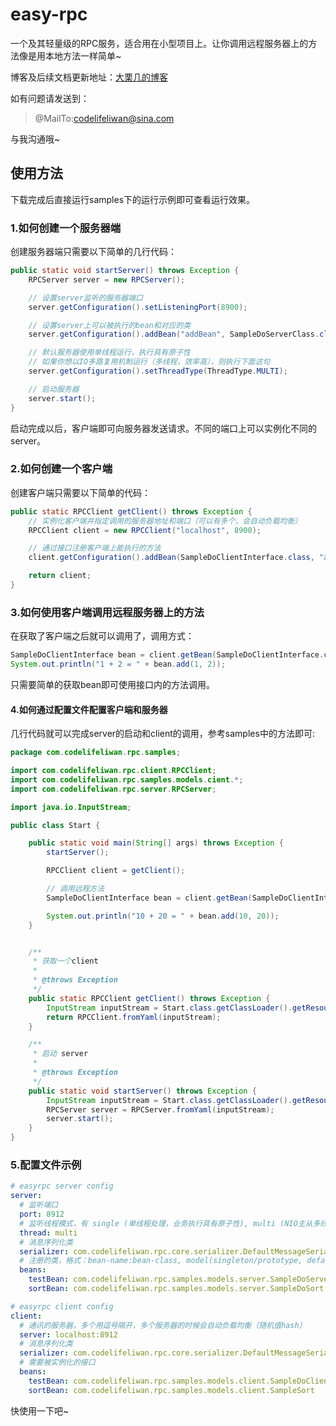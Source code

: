 # easy-rpc

一个及其轻量级的RPC服务，适合用在小型项目上。让你调用远程服务器上的方法像是用本地方法一样简单~

博客及后续文档更新地址：[大栗几的博客](https://www.jianshu.com/nb/47424623)

如有问题请发送到：
> @MailTo:codelifeliwan@sina.com
 
与我沟通哦~

## 使用方法
下载完成后直接运行samples下的运行示例即可查看运行效果。
### 1.如何创建一个服务器端
创建服务器端只需要以下简单的几行代码：
```java
public static void startServer() throws Exception {
    RPCServer server = new RPCServer();

    // 设置server监听的服务器端口
    server.getConfiguration().setListeningPort(8900);

    // 设置server上可以被执行的bean和对应的类
    server.getConfiguration().addBean("addBean", SampleDoServerClass.class);

    // 默认服务器使用单线程运行，执行具有原子性
    // 如果你想以IO多路复用机制运行（多线程，效率高），则执行下面这句
    server.getConfiguration().setThreadType(ThreadType.MULTI);

    // 启动服务器
    server.start();
}
```
启动完成以后，客户端即可向服务器发送请求。不同的端口上可以实例化不同的server。

### 2.如何创建一个客户端
创建客户端只需要以下简单的代码：
```java
public static RPCClient getClient() throws Exception {
    // 实例化客户端并指定调用的服务器地址和端口（可以有多个，会自动负载均衡）
    RPCClient client = new RPCClient("localhost", 8900);

    // 通过接口注册客户端上能执行的方法
    client.getConfiguration().addBean(SampleDoClientInterface.class, "addBean");

    return client;
}
```

### 3.如何使用客户端调用远程服务器上的方法
在获取了客户端之后就可以调用了，调用方式：
```java
SampleDoClientInterface bean = client.getBean(SampleDoClientInterface.class);
System.out.println("1 + 2 = " + bean.add(1, 2));
```
只需要简单的获取bean即可使用接口内的方法调用。

#### 4.如何通过配置文件配置客户端和服务器
几行代码就可以完成server的启动和client的调用，参考samples中的方法即可:
```java
package com.codelifeliwan.rpc.samples;

import com.codelifeliwan.rpc.client.RPCClient;
import com.codelifeliwan.rpc.samples.models.cient.*;
import com.codelifeliwan.rpc.server.RPCServer;

import java.io.InputStream;

public class Start {

    public static void main(String[] args) throws Exception {
        startServer();

        RPCClient client = getClient();

        // 调用远程方法
        SampleDoClientInterface bean = client.getBean(SampleDoClientInterface.class);

        System.out.println("10 + 20 = " + bean.add(10, 20));
    }


    /**
     * 获取一个client
     *
     * @throws Exception
     */
    public static RPCClient getClient() throws Exception {
        InputStream inputStream = Start.class.getClassLoader().getResourceAsStream("easyrpc.yml");
        return RPCClient.fromYaml(inputStream);
    }

    /**
     * 启动 server
     *
     * @throws Exception
     */
    public static void startServer() throws Exception {
        InputStream inputStream = Start.class.getClassLoader().getResourceAsStream("easyrpc.yml");
        RPCServer server = RPCServer.fromYaml(inputStream);
        server.start();
    }
}
```

### 5.配置文件示例
```yaml
# easyrpc server config
server:
  # 监听端口
  port: 8912
  # 监听线程模式，有 single (单线程处理，业务执行具有原子性), multi (NIO主从多线程模型，效率较高，暂未实现)
  thread: multi
  # 消息序列化类
  serializer: com.codelifeliwan.rpc.core.serializer.DefaultMessageSerializer
  # 注册的类，格式：bean-name:bean-class, model(singleton/prototype, default is singleton)
  beans:
    testBean: com.codelifeliwan.rpc.samples.models.server.SampleDoServerClass
    sortBean: com.codelifeliwan.rpc.samples.models.server.SampleDoSort

# easyrpc client config
client:
  # 通讯的服务器，多个用逗号隔开，多个服务器的时候会自动负载均衡（随机值hash）
  server: localhost:8912
  # 消息序列化类
  serializer: com.codelifeliwan.rpc.core.serializer.DefaultMessageSerializer
  # 需要被实例化的接口
  beans:
    testBean: com.codelifeliwan.rpc.samples.models.client.SampleDoClientInterface
    sortBean: com.codelifeliwan.rpc.samples.models.client.SampleSort
```

快使用一下吧~
